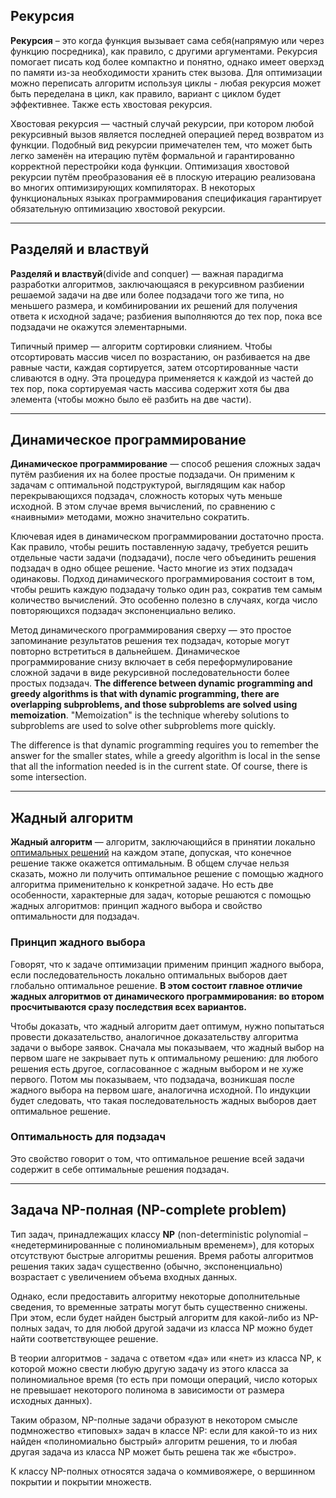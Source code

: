 ## Рекурсия

**Рекурсия** – это когда функция вызывает сама себя(напрямую или через функцию посредника), как правило, с другими аргументами. Рекурсия помогает писать код более компактно и понятно, однако имеет оверхэд по памяти из-за необходимости хранить стек вызова. Для оптимизации можно переписать алгоритм используя циклы - любая рекурсия может быть переделана в цикл, как правило, вариант с циклом будет эффективнее. Также есть хвостовая рекурсия.

Хвостовая рекурсия — частный случай рекурсии, при котором любой рекурсивный вызов является последней операцией перед возвратом из функции. Подобный вид рекурсии примечателен тем, что может быть легко заменён на итерацию путём формальной и гарантированно корректной перестройки кода функции. Оптимизация хвостовой рекурсии путём преобразования её в плоскую итерацию реализована во многих оптимизирующих компиляторах. В некоторых функциональных языках программирования спецификация гарантирует обязательную оптимизацию хвостовой рекурсии.

---

## Разделяй и властвуй

**Разделяй и властвуй**(divide and conquer) — важная парадигма разработки алгоритмов, заключающаяся в рекурсивном разбиении решаемой задачи на две или более подзадачи того же типа, но меньшего размера, и комбинировании их решений для получения ответа к исходной задаче; разбиения выполняются до тех пор, пока все подзадачи не окажутся элементарными.

Типичный пример — алгоритм сортировки слиянием. Чтобы отсортировать массив чисел по возрастанию, он разбивается на две равные части, каждая сортируется, затем отсортированные части сливаются в одну. Эта процедура применяется к каждой из частей до тех пор, пока сортируемая часть массива содержит хотя бы два элемента (чтобы можно было её разбить на две части).

---

## Динамическое программирование

**Динамическое программирование** — способ решения сложных задач путём разбиения их на более простые подзадачи. Он применим к задачам с оптимальной подструктурой, выглядящим как набор перекрывающихся подзадач, сложность которых чуть меньше исходной. В этом случае время вычислений, по сравнению с «наивными» методами, можно значительно сократить.

Ключевая идея в динамическом программировании достаточно проста. Как правило, чтобы решить поставленную задачу, требуется решить отдельные части задачи (подзадачи), после чего объединить решения подзадач в одно общее решение. Часто многие из этих подзадач одинаковы. Подход динамического программирования состоит в том, чтобы решить каждую подзадачу только один раз, сократив тем самым количество вычислений. Это особенно полезно в случаях, когда число повторяющихся подзадач экспоненциально велико.

Метод динамического программирования сверху — это простое запоминание результатов решения тех подзадач, которые могут повторно встретиться в дальнейшем. Динамическое программирование снизу включает в себя переформулирование сложной задачи в виде рекурсивной последовательности более простых подзадач. **The difference between dynamic programming and greedy algorithms is that with dynamic programming, there are overlapping subproblems, and those subproblems are solved using memoization**. "Memoization" is the technique whereby solutions to subproblems are used to solve other subproblems more quickly.

The difference is that dynamic programming requires you to remember the answer for the smaller states, while a greedy algorithm is local in the sense that all the information needed is in the current state. Of course, there is some intersection.

---

## Жадный алгоритм

**Жадный алгоритм** — алгоритм, заключающийся в принятии локально [оптимальных решений](https://ru.wikipedia.org/wiki/%D0%9E%D0%BF%D1%82%D0%B8%D0%BC%D0%B0%D0%BB%D1%8C%D0%BD%D0%BE%D0%B5_%D1%80%D0%B5%D1%88%D0%B5%D0%BD%D0%B8%D0%B5) на каждом этапе, допуская, что конечное решение также окажется оптимальным. В общем случае нельзя сказать, можно ли получить оптимальное решение с помощью жадного алгоритма применительно к конкретной задаче. Но есть две особенности, характерные для задач, которые решаются с помощью жадных алгоритмов: принцип жадного выбора и свойство оптимальности для подзадач.

### Принцип жадного выбора

Говорят, что к задаче оптимизации применим принцип жадного выбора, если последовательность локально оптимальных выборов дает глобально оптимальное решение. **В этом состоит главное отличие жадных алгоритмов от динамического программирования: во втором просчитываются сразу последствия всех вариантов.**

Чтобы доказать, что жадный алгоритм дает оптимум, нужно попытаться провести доказательство, аналогичное доказательству алгоритма задачи о выборе заявок. Сначала мы показываем, что жадный выбор на первом шаге не закрывает путь к оптимальному решению: для любого решения есть другое, согласованное с жадным выбором и не хуже первого. Потом мы показываем, что подзадача, возникшая после жадного выбора на первом шаге, аналогична исходной. По индукции будет следовать, что такая последовательность жадных выборов дает оптимальное решение.

### Оптимальность для подзадач

Это свойство говорит о том, что оптимальное решение всей задачи содержит в себе оптимальные решения подзадач.

---

## Задача NP-полная (NP-complete problem)

Тип задач, принадлежащих классу **NP** (non-deterministic polynomial – «недетерминированные с полиномиальным временем»), для которых отсутствуют быстрые алгоритмы решения. Время работы алгоритмов решения таких задач существенно (обычно, экспоненциально) возрастает с увеличением объема входных данных.

Однако, если предоставить алгоритму некоторые дополнительные сведения, то временные затраты могут быть существенно снижены. При этом, если будет найден быстрый алгоритм для какой-либо из NP-полных задач, то для любой другой задачи из класса NP можно будет найти соответствующее решение.

В теории алгоритмов - задача с ответом «да» или «нет» из класса NP, к которой можно свести любую другую задачу из этого класса за полиномиальное время (то есть при помощи операций, число которых не превышает некоторого полинома в зависимости от размера исходных данных).

Таким образом, NP-полные задачи образуют в некотором смысле подмножество «типовых» задач в классе NP: если для какой-то из них найден «полиномиально быстрый» алгоритм решения, то и любая другая задача из класса NP может быть решена так же «быстро».

К классу NP-полных относятся задача о коммивояжере, о вершинном покрытии и покрытии множеств.
